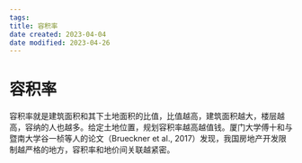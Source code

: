 ```yaml
---
tags:
title: 容积率
date created: 2023-04-04
date modified: 2023-04-26
---
```


# 容积率

容积率就是建筑面积和其下土地面积的比值，比值越高，建筑面积越大，楼层越高，容纳的人也越多。给定土地位置，规划容积率越高越值钱。厦门大学傅十和与暨南大学谷一桢等人的论文（Brueckner et al., 2017）发现，我国房地产开发限制越严格的地方，容积率和地价间关联越紧密。

